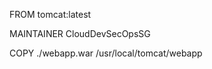 FROM tomcat:latest

MAINTAINER CloudDevSecOpsSG

COPY ./webapp.war /usr/local/tomcat/webapp

	  
	  



